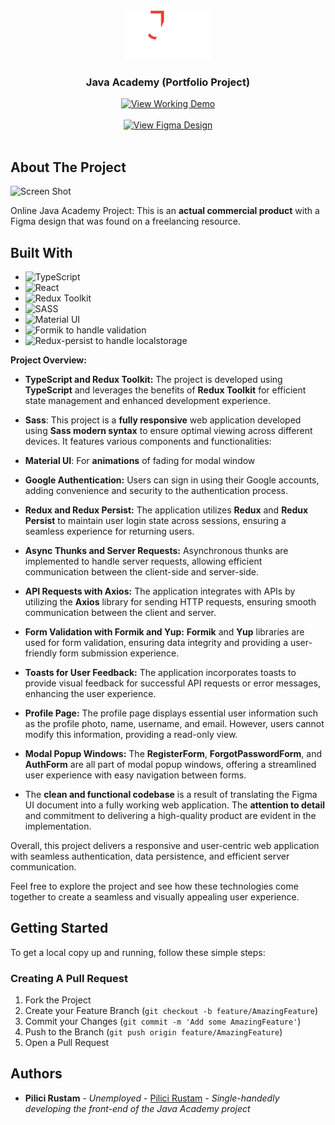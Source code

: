 <br/>
<p align="center">
  <a href="https://github.com/Unique-Character-Sequence/java-academy-portfolio">
    <img src="https://raw.githubusercontent.com/Unique-Character-Sequence/java-academy-portfolio/master/src/assets/logo-txt_desktop@2x.png" alt="Logo" height="80">
  </a>

  <h3 align="center">Java Academy (Portfolio Project)</h3>

<p align="center">
  <a href="https://java-academy-portfolio.netlify.app">
    <img src="https://img.shields.io/badge/-View Working Demo-2B9348?style=for-the-badge" alt="View Working Demo"/>
  </a>
  <br/>
  <br/>
  <a href="https://www.figma.com/file/R7FrGhIdnbYMhplqWRWTFm/Java-academy?type=design&node-id=0%3A1&t=HjcsRqT8mIheEd6F-1">
    <img src="https://img.shields.io/badge/-View Figma Design-2B73B6?style=for-the-badge" alt="View Figma Design"/>
  </a>
  <br/>
  <br/>
</p>


## About The Project

![Screen Shot](https://i.imgur.com/jvtMKS0.png)

Online Java Academy Project: This is an **actual commercial product** with a Figma design that was found on a freelancing resource.

## Built With

- ![TypeScript](https://img.shields.io/badge/-TypeScript-007ACC?style=for-the-badge&logo=typescript&logoColor=white)
- ![React](https://img.shields.io/badge/-React-61DAFB?style=for-the-badge&logo=react&logoColor=white)
- ![Redux Toolkit](https://img.shields.io/badge/-Redux_Toolkit-764ABC?style=for-the-badge&logo=redux&logoColor=white)
- ![SASS](https://img.shields.io/badge/-SASS-CC6699?style=for-the-badge&logo=sass&logoColor=white)
- ![Material UI](https://img.shields.io/badge/-Material_UI-0081CB?style=for-the-badge&logo=material-ui&logoColor=white)
- ![Formik](https://img.shields.io/badge/-Formik_+_Yup-61DAFB?style=for-the-badge&logo=formik&logoColor=white) to handle validation
- ![Redux-persist](https://img.shields.io/badge/-redux_persist-61DAFB?style=for-the-badge&logo=formik&logoColor=white) to handle localstorage 


**Project Overview:**


- **TypeScript and Redux Toolkit:** The project is developed using **TypeScript** and leverages the benefits of **Redux Toolkit** for efficient state management and enhanced development experience.
  
- **Sass**: This project is a **fully responsive** web application developed using **Sass modern syntax** to ensure optimal viewing across different devices. It features various components and functionalities:

- **Material UI**: For **animations** of fading for modal window
  
- **Google Authentication:** Users can sign in using their Google accounts, adding convenience and security to the authentication process.

- **Redux and Redux Persist:** The application utilizes **Redux** and **Redux Persist** to maintain user login state across sessions, ensuring a seamless experience for returning users.

- **Async Thunks and Server Requests:** Asynchronous thunks are implemented to handle server requests, allowing efficient communication between the client-side and server-side.

- **API Requests with Axios:** The application integrates with APIs by utilizing the **Axios** library for sending HTTP requests, ensuring smooth communication between the client and server.

- **Form Validation with Formik and Yup:** **Formik** and **Yup** libraries are used for form validation, ensuring data integrity and providing a user-friendly form submission experience.

- **Toasts for User Feedback:** The application incorporates toasts to provide visual feedback for successful API requests or error messages, enhancing the user experience.

- **Profile Page:** The profile page displays essential user information such as the profile photo, name, username, and email. However, users cannot modify this information, providing a read-only view.

- **Modal Popup Windows:** The **RegisterForm**, **ForgotPasswordForm**, and **AuthForm** are all part of modal popup windows, offering a streamlined user experience with easy navigation between forms.

- The **clean and functional codebase** is a result of translating the Figma UI document into a fully working web application. The **attention to detail** and commitment to delivering a high-quality product are evident in the implementation.

Overall, this project delivers a responsive and user-centric web application with seamless authentication, data persistence, and efficient server communication.

Feel free to explore the project and see how these technologies come together to create a seamless and visually appealing user experience.

## Getting Started

To get a local copy up and running, follow these simple steps:

### Creating A Pull Request

1. Fork the Project
2. Create your Feature Branch (`git checkout -b feature/AmazingFeature`)
3. Commit your Changes (`git commit -m 'Add some AmazingFeature'`)
4. Push to the Branch (`git push origin feature/AmazingFeature`)
5. Open a Pull Request

## Authors

* **Pilici Rustam** - *Unemployed* - [Pilici Rustam](https://github.com/Unique-Character-Sequence) - *Single-handedly developing the front-end of the Java Academy project*
